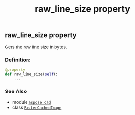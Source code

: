 ﻿---
title: raw_line_size property
second_title: Aspose.CAD for Python via .NET API References
description: 
type: docs
weight: 630
url: /python-net/aspose.cad/rastercachedimage/raw_line_size/
is_root: false
---

## raw_line_size property


Gets the raw line size in bytes.
### Definition:
```python
@property
def raw_line_size(self):
    ...
```

### See Also
* module [`aspose.cad`](../../)
* class [`RasterCachedImage`](/cad/python-net/aspose.cad/rastercachedimage)
